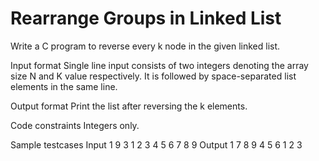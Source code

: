 # Rearrange Groups in Linked List

Write a C program to reverse every k node in the given linked list.



Input format
Single line input consists of two integers denoting the array size N and K value respectively. It is followed by space-separated list elements in the same line.



Output format
Print the list after reversing the k elements.

Code constraints
Integers only.

Sample testcases
Input 1
 9 3 1 2 3 4 5 6 7 8 9
Output 1
7 8 9 4 5 6 1 2 3 
